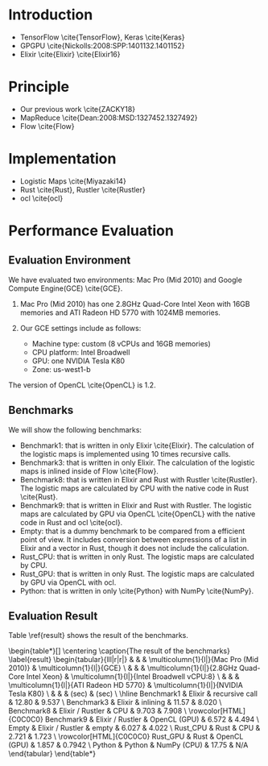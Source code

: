 # Introduction

* TensorFlow \cite{TensorFlow}, Keras \cite{Keras} 
* GPGPU \cite{Nickolls:2008:SPP:1401132.1401152}
* Elixir \cite{Elixir} \cite{Elixir16}

# Principle

* Our previous work \cite{ZACKY18}
* MapReduce \cite{Dean:2008:MSD:1327452.1327492}
* Flow \cite{Flow}

# Implementation

* Logistic Maps \cite{Miyazaki14}
* Rust \cite{Rust}, Rustler \cite{Rustler}
* ocl \cite{ocl}

# Performance Evaluation

## Evaluation Environment

We have evaluated two environments: Mac Pro (Mid 2010) and Google Compute Engine(GCE) \cite{GCE}. 

1. Mac Pro (Mid 2010) has one 2.8GHz Quad-Core Intel Xeon with 16GB memories and ATI Radeon HD 5770 with 1024MB memories. 

2. Our GCE settings include as follows:
	* Machine type: custom (8 vCPUs and 16GB memories)
	* CPU platform: Intel Broadwell
	* GPU: one NVIDIA Tesla K80
	* Zone: us-west1-b

The version of OpenCL \cite{OpenCL} is 1.2.

## Benchmarks

We will show the following benchmarks:

* Benchmark1: that is written in only Elixir \cite{Elixir}. The calculation of the logistic maps is implemented using 10 times recursive calls.
* Benchmark3: that is written in only Elixir. The calculation of the logistic maps is inlined inside of Flow \cite{Flow}. 
* Benchmark8: that is written in Elixir and Rust with Rustler \cite{Rustler}. The logistic maps are calculated by CPU with the native code in Rust \cite{Rust}.
* Benchmark9: that is written in Elixir and Rust with Rustler. The logistic maps are calculated by GPU via OpenCL \cite{OpenCL} with the native code in Rust and ocl \cite{ocl}.
* Empty: that is a dummy benchmark to be compared from a efficient point of view. It includes conversion between expressions of a list in Elixir and a vector in Rust, though it does not include the caliculation.
* Rust\_CPU: that is written in only Rust. The logistic maps are calculated by CPU.
* Rust\_GPU: that is written in only Rust. The logistic maps are calculated by GPU via OpenCL with ocl.
* Python: that is written in only \cite{Python} with NumPy \cite{NumPy}.

## Evaluation Result

Table \ref{result} shows the result of the benchmarks. 



\begin{table*}[]
\centering
\caption{The result of the benchmarks}
\label{result}
\begin{tabular}{lll|r|r|}
           &                  &              & \multicolumn{1}{l|}{Mac Pro (Mid 2010)} & \multicolumn{1}{l|}{GCE}              \\
           &                  &              & \multicolumn{1}{l|}{2.8GHz Quad-Core Intel Xeon} & \multicolumn{1}{l|}{Intel Broadwell vCPU:8}           \\
           &                  &              & \multicolumn{1}{l|}{ATI Radeon HD 5770} & \multicolumn{1}{l|}{NVIDIA Tesla K80} \\ 
           &                  &              &  (sec)        & (sec) \\ \hline
Benchmark1 & Elixir      & recursive call & 12.80              & 9.537            \\
Benchmark3 & Elixir      & inlining     & 11.57              & 8.020            \\
Benchmark8 & Elixir / Rustler & CPU          & 9.703              & 7.908            \\
\rowcolor[HTML]{C0C0C0} 
Benchmark9 & Elixir / Rustler & OpenCL (GPU) & 6.572              & 4.494            \\
Empty      & Elixir / Rustler & empty        & 6.027              & 4.022            \\
Rust\_CPU  & Rust        & CPU          & 2.721              & 1.723            \\
\rowcolor[HTML]{C0C0C0} 
Rust\_GPU  & Rust        & OpenCL (GPU) & 1.857              & 0.7942           \\
Python     & Python           & NumPy (CPU)  & 17.75              & N/A          
\end{tabular}
\end{table*}